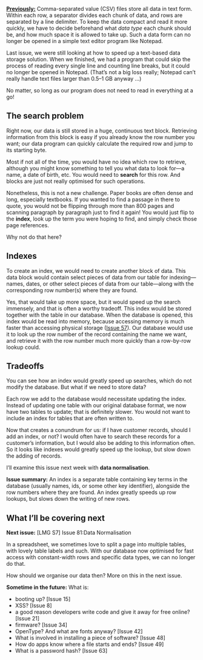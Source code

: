 [**Previously:**](https://buttondown.email/laymansguide/archive/) Comma-separated value (CSV) files store all data in text form. Within each row, a separator divides each chunk of data, and rows are separated by a line delimiter. To keep the data compact and read it more quickly, we have to decide beforehand what *data type* each chunk should be, and how much space it is allowed to take up. Such a data form can no longer be opened in a simple text editor program like Notepad.

Last issue, we were still looking at how to speed up a text-based data storage solution. When we finished, we had a program that could skip the process of reading every single line and counting line breaks, but it could no longer be opened in Notepad. (That’s not a big loss really; Notepad can’t really handle text files larger than 0.5–1 GB anyway …)

No matter, so long as our program does not need to read in everything at a go!

## The search problem

Right now, our data is still stored in a huge, continuous text block. Retrieving information from this block is easy if you already know the row number you want; our data program can quickly calculate the required row and jump to its starting byte.

Most if not all of the time, you would have no idea which row to retrieve, although you might know something to tell you what data to look for—a name, a date of birth, etc. You would need to **search** for this row. And blocks are just not really optimised for such operations.

Nonetheless, this is not a new challenge. Paper books are often dense and long, especially textbooks. If you wanted to find a passage in there to quote, you would not be flipping through more than 800 pages and scanning paragraph by paragraph just to find it again! You would just flip to the **index**, look up the term you were hoping to find, and simply check those page references.

Why not do that here?

## Indexes

To create an index, we would need to create another block of data. This data block would contain select pieces of data from our table for indexing—names, dates, or other select pieces of data from our table—along with the corresponding row number(s) where they are found.

Yes, that would take up more space, but it would speed up the search immensely, and that is often a worthy tradeoff. This index would be stored together with the table in our database. When the database is opened, this index would be read into memory, because accessing memory is much faster than accessing physical storage ([Issue 57](https://buttondown.email/laymansguide/archive/lmg-s5-issue-57-cache-the-cpus-working-space/)). Our database would use it to look up the row number of the record containing the name we want, and retrieve it with the row number much more quickly than a row-by-row lookup could.

## Tradeoffs

You can see how an index would greatly speed up searches, which do not modify the database. But what if we need to store data?

Each row we add to the database would necessitate updating the index. Instead of updating one table with our original database format, we now have two tables to update; that is definitely slower. You would not want to include an index for tables that are often written to.

Now that creates a conundrum for us: if I have customer records, should I add an index, or not? I would often have to search these records for a customer’s information, but I would also be adding to this information often. So it looks like indexes would greatly speed up the lookup, but slow down the adding of records.

I’ll examine this issue next week with **data normalisation**.

**Issue summary:** An index is a separate table containing key terms in the database (usually names, ids, or some other key identifier), alongside the row numbers where they are found. An index greatly speeds up row lookups, but slows down the writing of new rows.

## What I’ll be covering next

**Next issue:** [LMG S7] Issue 81:Data Normalisation

In a spreadsheet, we sometimes love to split a page into multiple tables, with lovely table labels and such. With our database now optimised for fast access with constant-width rows and specific data types, we can no longer do that.

How should we organise our data then? More on this in the next issue.

**Sometime in the future:** What is:

- booting up? [Issue 15]
- XSS? [Issue 8]
- a good reason developers write code and give it away for free online? [Issue 21]
- firmware? [Issue 34]
- OpenType? And what are fonts anyway? [Issue 42]
- What is involved in installing a piece of software? [Issue 48]
- How do apps know where a file starts and ends? [Issue 49]
- What is a password hash? [Issue 63]
